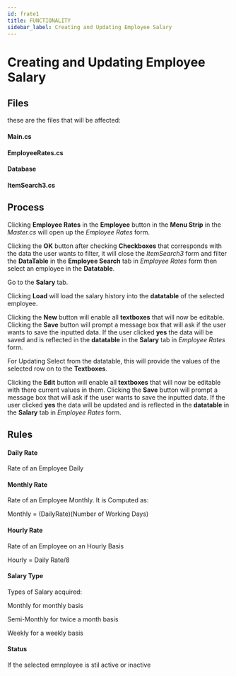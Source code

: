 ```yaml
---
id: frate1
title: FUNCTIONALITY
sidebar_label: Creating and Updating Employee Salary
---
```

# Creating and Updating Employee Salary

## Files
these are the files that will be affected:

#### Main.cs
#### EmployeeRates.cs
#### Database
#### ItemSearch3.cs

## Process

Clicking **Employee Rates** in the **Employee** button in the **Menu Strip** in the _Master.cs_ will open up the _Employee Rates_ form.

Clicking the **OK** button after checking **Checkboxes** that corresponds with the data the user wants to filter, it  will close the _ItemSearch3_ form and filter the **DataTable** in the **Employee Search** tab in _Employee Rates_ form then select an employee  in the **Datatable**.

Go to the **Salary** tab.

Clicking **Load** will load the salary history into the **datatable** of the selected employee.

Clicking the **New** button will enable all **textboxes** that will now be editable. Clicking the **Save** button will prompt a message box that will ask if the user wants to save the inputted data. If the user clicked **yes** the data will be saved and is reflected in the **datatable** in the **Salary** tab in _Employee Rates_ form.

For Updating Select from the datatable, this will provide the values of the selected row on to the **Textboxes**.

Clicking the **Edit** button will enable all **textboxes** that will now be editable with there current values in them. Clicking the **Save** button will prompt a message box that will ask if the user wants to save the inputted data. If the user clicked **yes** the data will be updated and is reflected in the **datatable** in the **Salary** tab in _Employee Rates_ form.

## Rules

#### Daily Rate
Rate of an Employee Daily
#### Monthly Rate 
Rate of an Employee Monthly. It is Computed as: 

Monthly = (DailyRate)(Number of Working Days)

#### Hourly Rate 
Rate of an Employee on an Hourly Basis

Hourly = Daily Rate/8
#### Salary Type
Types of Salary acquired:

Monthly for monthly basis

Semi-Monthly for twice a month basis

Weekly for a weekly basis

#### Status 
If the selected emnployee is stil active or inactive